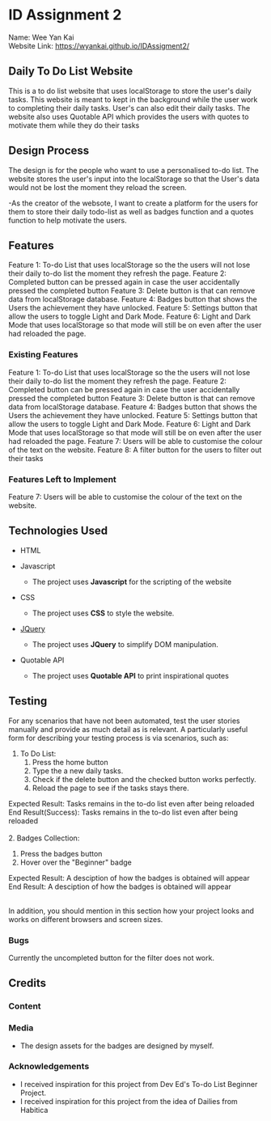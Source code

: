 # ID Assignment 2

Name: Wee Yan Kai <br>
Website Link: https://wyankai.github.io/IDAssigment2/

## Daily To Do List Website

This is a to do list website that uses localStorage to store the user's daily tasks. This website is meant to kept in the background while the user work to completing their daily tasks. User's can also edit their daily tasks. The website also uses Quotable API which provides the users with quotes to motivate them while they do their tasks

## Design Process
 
The design is for the people who want to use a personalised to-do list.
The website stores the user's input into the localStorage so that the User's data would not be lost the moment they reload the screen.

-As the creator of the websote, I want to create a platform for the users for them to store their daily todo-list as well as badges function and a quotes function to help motivate the users.

## Features

Feature 1: To-do List that uses localStorage so the the users will not lose their daily to-do list the moment they refresh the page.
Feature 2: Completed button can be pressed again in case the user accidentally pressed the completed button
Feature 3: Delete button is that can remove data from localStorage database.
Feature 4: Badges button that shows the Users the achievement they have unlocked.
Feature 5: Settings button that allow the users to toggle Light and Dark Mode.
Feature 6: Light and Dark Mode that uses localStorage so that mode will still be on even after the user had reloaded the page.
 
### Existing Features
Feature 1: To-do List that uses localStorage so the the users will not lose their daily to-do list the moment they refresh the page.
Feature 2: Completed button can be pressed again in case the user accidentally pressed the completed button
Feature 3: Delete button is that can remove data from localStorage database.
Feature 4: Badges button that shows the Users the achievement they have unlocked.
Feature 5: Settings button that allow the users to toggle Light and Dark Mode.
Feature 6: Light and Dark Mode that uses localStorage so that mode will still be on even after the user had reloaded the page.
Feature 7: Users will be able to customise the colour of the text on the website.
Feature 8: A filter button for the users to filter out their tasks

### Features Left to Implement
Feature 7: Users will be able to customise the colour of the text on the website.

## Technologies Used
- HTML

- Javascript
    - The project uses **Javascript** for the scripting of the website

- CSS
    - The project uses **CSS** to style the website.

- [JQuery](https://jquery.com)
    - The project uses **JQuery** to simplify DOM manipulation.

- Quotable API
    - The project uses **Quotable API** to print inspirational quotes 


## Testing

For any scenarios that have not been automated, test the user stories manually and provide as much detail as is relevant. A particularly useful form for describing your testing process is via scenarios, such as:

1. To Do List:
    1. Press the home button
    2. Type the a new daily tasks.
    3. Check if the delete button and the checked button works perfectly.
    4. Reload the page to see if the tasks stays there.
    
Expected Result: Tasks remains in the to-do list even after being reloaded<br>
End Result(Success): Tasks remains in the to-do list even after being reloaded<br>
<br>
2. Badges Collection:
   1. Press the badges button
   2. Hover over the "Beginner" badge
   
Expected Result: A desciption of how the badges is obtained will appear<br>
End Result: A desciption of how the badges is obtained will appear<br>
<br>


In addition, you should mention in this section how your project looks and works on different browsers and screen sizes.

### Bugs
Currently the uncompleted button for the filter does not work.

## Credits

### Content

### Media
- The design assets for the badges are designed by myself.

### Acknowledgements

- I received inspiration for this project from Dev Ed's To-do List Beginner Project.
- I received inspiration for this project from the idea of Dailies from Habitica
